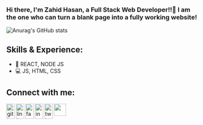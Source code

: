 ### Hi there, I'm Zahid Hasan, a Full Stack Web Developer!!👋 I am the one who can turn a blank page into a fully working website!
![Anurag's GitHub stats](https://github-readme-stats.vercel.app/api?username=Zahid-Hasan-Shuvo&show_icons=true&theme=radical)

## Skills & Experience:
 * 🎇  REACT, NODE JS
 * 💻 JS, HTML, CSS
 ## Connect with me:
 
[<img align="left"  width="22px" src='https://cdn.jsdelivr.net/npm/simple-icons@3.0.1/icons/github.svg' alt='github' height='40'>](https://github.com/Zahid-Hasan-Shuvo) 
[<img align="left"  width="22px"  src='https://cdn.jsdelivr.net/npm/simple-icons@3.0.1/icons/linkedin.svg' alt='linkedin' height='40'>](https://www.linkedin.com/in/zahid-hasan-6a5315214/) 
[<img align="left"  width="22px"  src='https://cdn.jsdelivr.net/npm/simple-icons@3.0.1/icons/facebook.svg' alt='facebook' height='40'>](https://www.facebook.com/zhshuvo6) 
[<img align="left"  width="22px" src='https://cdn.jsdelivr.net/npm/simple-icons@3.0.1/icons/instagram.svg' alt='instagram' height='40'>](https://www.instagram.com/zhshuvoig/) [<img align="left"  width="22px" src='https://cdn.jsdelivr.net/npm/simple-icons@3.0.1/icons/twitter.svg' alt='twitter' height='40'>](https://twitter.com/zhshuvotw) 

<img height="32" width="32" src="https://cdn.jsdelivr.net/npm/simple-icons@v5/icons/facebook.svg" />


